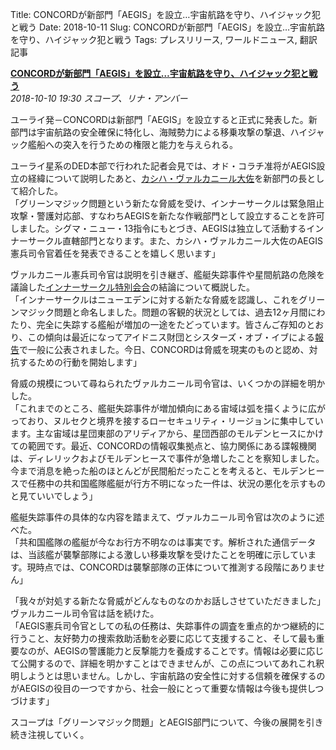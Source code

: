 Title: CONCORDが新部門「AEGIS」を設立…宇宙航路を守り、ハイジャック犯と戦う
Date: 2018-10-11
Slug: CONCORDが新部門「AEGIS」を設立…宇宙航路を守り、ハイジャック犯と戦う
Tags: プレスリリース, ワールドニュース, 翻訳記事

<p class="lead"><strong><a href="https://community.eveonline.com/news/news-channels/world-news/aegis-concord-division-formed-to-bolster-spacelane-security-and-combat-hijackers/">CONCORDが新部門「AEGIS」を設立…宇宙航路を守り、ハイジャック犯と戦う</a></strong><br/>
<em>2018-10-10 19:30 スコープ、リナ・アンバー</em></p>
<p>ユーライ発－CONCORDは新部門「AEGIS」を設立すると正式に発表した。新部門は宇宙航路の安全確保に特化し、海賊勢力による移乗攻撃の撃退、ハイジャック艦船への突入を行うための権限と能力を与えられる。</p>
<p>ユーライ星系のDED本部で行われた記者会見では、オド・コラチ准将がAEGIS設立の経緯について説明したあと、<a href="https://twitter.com/concordvalkanir">カシハ・ヴァルカニール大佐</a>を新部門の長として紹介した。<br/>
「グリーンマジック問題という新たな脅威を受け、インナーサークルは緊急阻止攻撃・警護対応部、すなわちAEGISを新たな作戦部門として設立することを許可しました。シグマ・ニュー・13指令にもとづき、AEGISは独立して活動するインナーサークル直轄部門となります。また、カシハ・ヴァルカニール大佐のAEGIS憲兵司令官着任を発表できることを嬉しく思います」</p>
<p>ヴァルカニール憲兵司令官は説明を引き継ぎ、艦艇失踪事件や星間航路の危険を議論した<a href="https://community.eveonline.com/news/news-channels/world-news/concord-inner-circle-meeting-to-discuss-ship-disappearances-colonel-valkanir-attending/">インナーサークル特別会合</a>の結論について概説した。<br/>
「インナーサークルはニューエデンに対する新たな脅威を認識し、これをグリーンマジック問題と命名しました。問題の客観的状況としては、過去12ヶ月間にわたり、完全に失踪する艦船が増加の一途をたどっています。皆さんご存知のとおり、この傾向は最近になってアイドニス財団とシスターズ・オブ・イブによる<a href="https://community.eveonline.com/news/news-channels/world-news/large-increase-in-crew-losses-says-joint-report-by-aidonis-foundation-and-soe/">報告</a>で一般に公表されました。今日、CONCORDは脅威を現実のものと認め、対抗するための行動を開始します」</p>
<p>脅威の規模について尋ねられたヴァルカニール司令官は、いくつかの詳細を明かした。<br/>
「これまでのところ、艦艇失踪事件が増加傾向にある宙域は弧を描くように広がっており、ヌルセクと境界を接するローセキュリティ・リージョンに集中しています。主な宙域は星団東部のアリディアから、星団西部のモルデンヒースにかけての範囲です。最近、CONCORDの情報収集拠点と、協力関係にある諜報機関は、ディレリックおよびモルデンヒースで事件が急増したことを察知しました。今まで消息を絶った船のほとんどが民間船だったことを考えると、モルデンヒースで任務中の共和国艦隊艦艇が行方不明になった一件は、状況の悪化を示すものと見ていいでしょう」</p>
<p>艦艇失踪事件の具体的な内容を踏まえて、ヴァルカニール司令官は次のように述べた。<br/>
「共和国艦隊の艦艇が今なお行方不明なのは事実です。解析された通信データは、当該艦が襲撃部隊による激しい移乗攻撃を受けたことを明確に示しています。現時点では、CONCORDは襲撃部隊の正体について推測する段階にありません」</p>
<p>「我々が対処する新たな脅威がどんなものなのかお話しさせていただきました」<br/>
ヴァルカニール司令官は話を続けた。<br/>
「AEGIS憲兵司令官としての私の任務は、失踪事件の調査を重点的かつ継続的に行うこと、友好勢力の捜索救助活動を必要に応じて支援すること、そして最も重要なのが、AEGISの警護能力と反撃能力を養成することです。情報は必要に応じて公開するので、詳細を明かすことはできませんが、この点についてあれこれ釈明しようとは思いません。しかし、宇宙航路の安全性に対する信頼を確保するのがAEGISの役目の一つですから、社会一般にとって重要な情報は今後も提供しつづけます」</p>
<p>スコープは「グリーンマジック問題」とAEGIS部門について、今後の展開を引き続き注視していく。</p>

